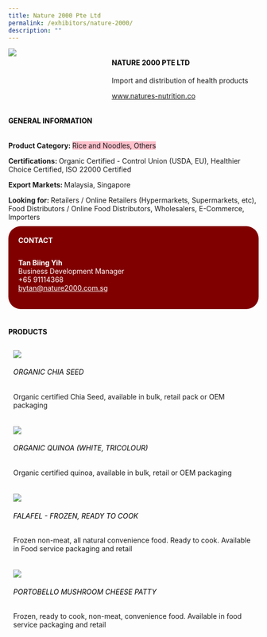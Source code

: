 ```yaml
---
title: Nature 2000 Pte Ltd
permalink: /exhibitors/nature-2000/
description: ""
---
```

<head>
	<div class="flex-paragraph">
		<!--hi there! this is a comment and will provide you with instructional guides-->
		<!--insert booth number here!-->
		<p style="text-transform: uppercase"></p></div>
			<div class="flex-container" style="display: flex; flex-wrap: wrap;">
				<!--insert DOWNLOAD link of company logo between the " marks!-->
			<div class="card sgds" style="flex: 1 1 40%; display: block;"><img src="https://drive.google.com/u/0/uc?id=1_rw5snvg0aZXzPq0BnPsTQZ6RLZeQ7Rw&export=download"></div>
	<div class="card-sgds" style="flex: 1 1 58%; display: block; margin-left: 3px">
		<h4 style="text-transform: uppercase; color: black;"><!--insert the exhibitor's name between the <b> tags here--><b>Nature 2000 Pte Ltd</b></h4><!--insert the exhibitor's description between the <p> tags here-->
		<p>Import and distribution of health products</p>
		<!--insert the exhibitor's website link, making sure there is "https:// www." present please. make sure the entire https link goes in between the " marks-->
		<p><a href="https://www.natures-nutrition.co" target="_blank"><!--insert the www website link here (no need for https)-->www.natures-nutrition.co</a></p>
	</div>
</div>
</head>

<body>
	<h4 style="text-transform: uppercase; color: black;"><b>General Information</b></h4>
		<div class="flex-container" style="display: flex; flex-wrap: wrap;">
			<div class="card sgds" style="flex: 1 1 65%; display: block; align-self: stretch">
			<div class="flex-paragraph">
			<p><b>Product Category: </b><span style=" background-color: pink; border-radius: 10 px;"><!--insert the exhibitor's pdt cat between the <p> tags here-->Rice and Noodles, Others</span></p> 
				<p><b>Certifications: </b><!--insert all the exhibitor's certifications between the </b> and </p> here-->Organic Certified - Control Union (USDA, EU), Healthier Choice Certified, ISO 22000 Certified</p>
			<p><b>Export Markets: </b><!--insert all the exhibitor's export markets between the </b> and </p> here-->Malaysia, Singapore</p>
			<p style="margin-bottom: 10px;"><b>Looking for: </b><!--insert all the exhibitor's potential business partners between the </b> and </p> here-->Retailers / Online Retailers (Hypermarkets, Supermarkets, etc), Food Distributors / Online Food Distributors, Wholesalers, E-Commerce, Importers</p>
			</div>
		</div>
		<div class="card sgds" style="flex: 1 1 35%; padding: 10px; display: block; background-color: maroon; border-radius: 25px; align-self: center;">
		<h4 style="color: white; margin-top: 10px; margin-left: 10px;">CONTACT</h4>
		<div class="flex-paragraph">
			<!--replace with exhibitor's: -->
			<p style="padding: 10px; color: white;"><b><!-- POC name-->Tan Biing Yih</b><br><!-- designation-->Business Development Manager<br><!--contact number-->+65 91114368<br><!-- for linking purposes, insert their email after "mailto:"...--><a href="mailto:bytan@nature2000.com.sg" style="color: white;"><!--...and also include the display email before </a> here-->bytan@nature2000.com.sg</a></p>
		</div>
			</div>
		</div>
	<br>
		<h4 style="text-transform: uppercase; color: black;"><b>products</b></h4>
<div style="display: flex; flex-wrap: wrap;">
  <div class="card sgds" style="flex: 1 1 47%; margin: 10px; display: block;"><!--insert the exhibitor's DOWNLOAD image for product between the " marks here-->
	<div class="flex-image" style="display: block;"><img src="https://drive.google.com/u/0/uc?id=1yUyNKRbqpfr6eogZR_3vyRJne4iGycNk&export=download"></div>
	<div class="flex-paragraph">
		<h6 style="text-transform: uppercase; color: black;"><!--insert product name before </h6> and product description after <p>-->Organic Chia Seed</h6>
		<p>Organic certified Chia Seed, available in bulk, retail pack or OEM packaging</p></div>
	</div>
		<div class="card sgds" style="flex: 1 1 47%; margin: 10px; display: block;">
		<div class="flex-image" style="display: block;"><img src="https://drive.google.com/u/0/uc?id=1bqYShStK0sWXjseNDVVe3SmHD4RmlSQM&export=download"></div>
	<div class="flex-paragraph">
		<h6 style="text-transform: uppercase; color: black;">Organic Quinoa (White, Tricolour)</h6>
		<p>Organic certified quinoa, available in bulk, retail or OEM packaging</p></div>
	</div>
		<div class="card sgds" style="flex: 1 1 47%; margin: 10px; display: block;">
		<div class="flex-image" style="display: block;"><img src="https://drive.google.com/u/0/uc?id=118XqbkiTJ_3gDg0D9rVEH7buOwzkkxOV&export=download"></div>
	<div class="flex-paragraph">
		<h6 style="text-transform: uppercase; color: black;">Falafel - Frozen, ready to cook</h6>
		<p>Frozen non-meat, all natural convenience food. Ready to cook. Available in Food service packaging and retail</p></div>
		</div>
		<div class="card sgds" style="flex: 1 1 47%; margin: 10px; display: block;">
		<div class="flex-image" style="display: block;"><img src="https://drive.google.com/u/0/uc?id=1MQYkKa9gn7BQb16dguRoOFE3Slho36vr&export=download"></div>
	<div class="flex-paragraph">
		<h6 style="text-transform: uppercase; color: black;">Portobello Mushroom Cheese Patty</h6>
		<p>Frozen, ready to cook, non-meat, convenience food. Available in food service packaging and retail</p></div>
	</div>
	<!--don't delete these 2 tags. double check how the layout looks on the right too and lemme know if there are any problems! thank u so much for ur hardwork!-->
	</div>
</body>